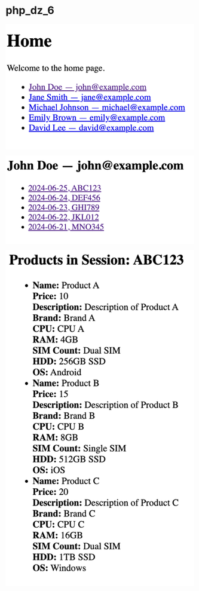 # php_dz_6

![result](images/result-1.png)

![result](images/result-2.png)

![result](images/result-3.png)